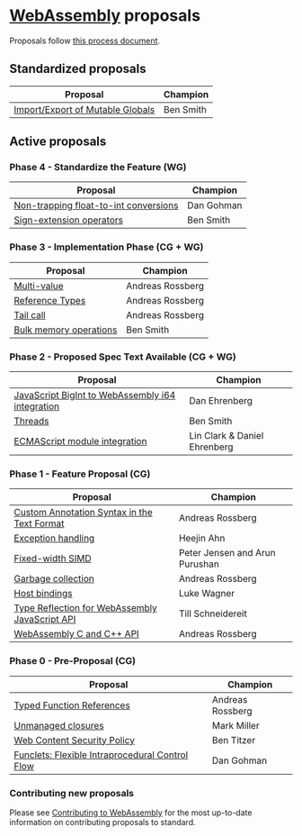 # [WebAssembly][webassembly_specification] proposals

Proposals follow [this process document](https://github.com/WebAssembly/meetings/blob/master/process/phases.md).

## Standardized proposals

| Proposal                                                             | Champion         |
| -------------------------------------------------------------------- | ---------------- |
| [Import/Export of Mutable Globals][import_export_of_mutable_globals] | Ben Smith        |

## Active proposals

### Phase 4 - Standardize the Feature (WG)

| Proposal                                                                       | Champion   |
| ------------------------------------------------------------------------------ | ---------- |
| [Non-trapping float-to-int conversions][non-trapping_float-to-int_conversions] | Dan Gohman |
| [Sign-extension operators][sign-extension_operators]                           | Ben Smith  |

### Phase 3 - Implementation Phase (CG + WG)

| Proposal                                         | Champion         |
| ------------------------------------------------ | ---------------- |
| [Multi-value][multi-value]                       | Andreas Rossberg |
| [Reference Types][reference_types]               | Andreas Rossberg |
| [Tail call][tail_call]                           | Andreas Rossberg |
| [Bulk memory operations][bulk_memory_operations] | Ben Smith        |

### Phase 2 - Proposed Spec Text Available (CG + WG)

| Proposal                                                                                             | Champion                     |
| ---------------------------------------------------------------------------------------------------- | ---------------------------- |
| [JavaScript BigInt to WebAssembly i64 integration][javascript_bigint_to_webassembly_i64_integration] | Dan Ehrenberg                |
| [Threads][threads]                                                                                   | Ben Smith                    |
| [ECMAScript module integration][ecmascript_module_integration]                                       | Lin Clark & Daniel Ehrenberg |

### Phase 1 - Feature Proposal (CG)

| Proposal                                                                                         | Champion                         |
| ------------------------------------------------------------------------------------------------ | -------------------------------- |
| [Custom Annotation Syntax in the Text Format][custom_annotation_syntax_in_the_text_format]       | Andreas Rossberg                 |
| [Exception handling][exception_handling]                                                         | Heejin Ahn                       |
| [Fixed-width SIMD][fixed-width_simd]                                                             | Peter Jensen and Arun Purushan   |
| [Garbage collection][garbage_collection]                                                         | Andreas Rossberg                 |
| [Host bindings][host_bindings]                                                                   | Luke Wagner                      |
| [Type Reflection for WebAssembly JavaScript API][type_reflection_for_webassembly_javascript_api] | Till Schneidereit                |
| [WebAssembly C and C++ API][wasm_c_api]                                                          | Andreas Rossberg                 |

### Phase 0 - Pre-Proposal (CG)

| Proposal                                                   | Champion         |
| ---------------------------------------------------------- | ---------------- |
| [Typed Function References][function_references]           | Andreas Rossberg |
| [Unmanaged closures][unmanaged_closures]                   | Mark Miller      |
| [Web Content Security Policy][web_content_security_policy] | Ben Titzer       |
| [Funclets: Flexible Intraprocedural Control Flow][funclets]| Dan Gohman       |

### Contributing new proposals

Please see [Contributing to WebAssembly](https://github.com/WebAssembly/design/blob/master/Contributing.md) for the most up-to-date information on contributing proposals to standard.

[bulk_memory_operations]: https://github.com/webassembly/bulk-memory-operations
[custom_annotation_syntax_in_the_text_format]: https://github.com/WebAssembly/annotations/blob/master/proposals/annotations/Overview.md
[ecmascript_module_integration]: https://github.com/webassembly/esm-integration
[exception_handling]: https://github.com/WebAssembly/exception-handling/blob/master/proposals/Exceptions.md
[fixed-width_simd]: https://github.com/webassembly/simd/blob/master/proposals/simd/SIMD.md
[function_references]: https://github.com/WebAssembly/function-references
[garbage_collection]: https://github.com/webassembly/gc/blob/master/proposals/gc/Overview.md
[host_bindings]: https://github.com/webassembly/host-bindings
[import_export_of_mutable_globals]: https://github.com/WebAssembly/mutable-global
[javascript_bigint_to_webassembly_i64_integration]: https://github.com/WebAssembly/JS-BigInt-integration
[non-trapping_float-to-int_conversions]: https://github.com/WebAssembly/nontrapping-float-to-int-conversions
[multi-value]: https://github.com/WebAssembly/multi-value
[reference_types]: https://github.com/WebAssembly/reference-types
[sign-extension_operators]: https://github.com/WebAssembly/sign-extension-ops/blob/master/proposals/sign-extension-ops/Overview.md
[tail_call]: https://github.com/webassembly/tail-call
[threads]: https://github.com/webassembly/threads/blob/master/proposals/threads/Overview.md
[type_reflection_for_webassembly_javascript_api]: https://github.com/webassembly/js-types/blob/master/proposals/js-types/Overview.md
[unmanaged_closures]: https://github.com/WebAssembly/proposals/issues/6
[wasm_c_api]: https://github.com/WebAssembly/wasm-c-api
[web_content_security_policy]: https://github.com/WebAssembly/content-security-policy/blob/master/proposals/CSP.md
[webassembly_specification]: https://github.com/WebAssembly/spec
[funclets]: https://github.com/WebAssembly/funclets
